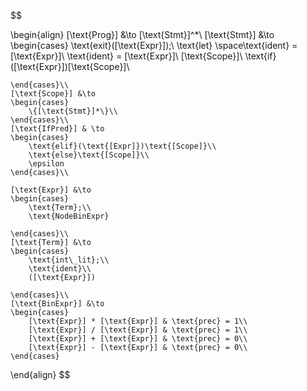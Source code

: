 $$

\begin{align}
    [\text{Prog}] &\to [\text{Stmt}]^*\\
    [\text{Stmt}] &\to 
    \begin{cases}
        \text{exit}([\text{Expr}]);\\
        \text{let} \space\text{ident} = [\text{Expr}]\\
                \text{ident} = [\text{Expr}]\\
        [\text{Scope}]\\
        \text{if} ([\text{Expr}])[\text{Scope}]\\

    \end{cases}\\
    [\text{Scope}] &\to
    \begin{cases}
        \{[\text{Stmt}]*\}\\
    \end{cases}\\
    [\text{IfPred}] & \to
    \begin{cases}
        \text{elif}(\text{[Expr]})\text{[Scope]}\\
        \text{else}\text{[Scope]}\\
        \epsilon
    \end{cases}\\

    [\text{Expr}] &\to 
    \begin{cases}
        \text{Term};\\
        \text{NodeBinExpr}

    \end{cases}\\
    [\text{Term}] &\to 
    \begin{cases}
        \text{int\_lit};\\
        \text{ident}\\
        ([\text{Expr}])

    \end{cases}\\
    [\text{BinExpr}] &\to
    \begin{cases}
        [\text{Expr}] * [\text{Expr}] & \text{prec} = 1\\
        [\text{Expr}] / [\text{Expr}] & \text{prec} = 1\\
        [\text{Expr}] + [\text{Expr}] & \text{prec} = 0\\
        [\text{Expr}] - [\text{Expr}] & \text{prec} = 0\\
    \end{cases}
\end{align}
$$